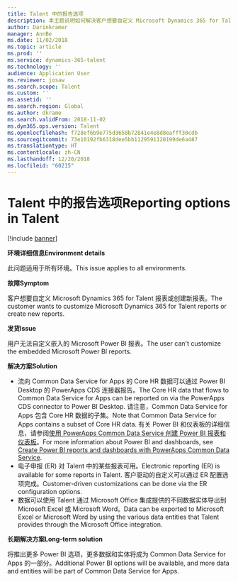 ```yaml
---
title: Talent 中的报告选项
description: 本主题说明如何解决客户想要自定义 Microsoft Dynamics 365 for Talent 报表或创建新报表的问题。
author: Darinkramer
manager: AnnBe
ms.date: 11/02/2018
ms.topic: article
ms.prod: ''
ms.service: dynamics-365-talent
ms.technology: ''
audience: Application User
ms.reviewer: josaw
ms.search.scope: Talent
ms.custom: ''
ms.assetid: ''
ms.search.region: Global
ms.author: dkrame
ms.search.validFrom: 2018-11-02
ms.dyn365.ops.version: Talent
ms.openlocfilehash: f728ef6b9e775d3658b72841e4e8d8eafff30cdb
ms.sourcegitcommit: 73e10192fb6318dee5bb1129591120199de6a487
ms.translationtype: HT
ms.contentlocale: zh-CN
ms.lasthandoff: 12/20/2018
ms.locfileid: "60215"
---
```

# <a name="reporting-options-in-talent"></a><span data-ttu-id="10057-103">Talent 中的报告选项</span><span class="sxs-lookup"><span data-stu-id="10057-103">Reporting options in Talent</span></span>

[!include [banner](includes/banner.md)]

<span data-ttu-id="10057-104">**环境详细信息**</span><span class="sxs-lookup"><span data-stu-id="10057-104">**Environment details**</span></span>

<span data-ttu-id="10057-105">此问题适用于所有环境。</span><span class="sxs-lookup"><span data-stu-id="10057-105">This issue applies to all environments.</span></span>

<span data-ttu-id="10057-106">**故障**</span><span class="sxs-lookup"><span data-stu-id="10057-106">**Symptom**</span></span>

<span data-ttu-id="10057-107">客户想要自定义 Microsoft Dynamics 365 for Talent 报表或创建新报表。</span><span class="sxs-lookup"><span data-stu-id="10057-107">The customer wants to customize Microsoft Dynamics 365 for Talent reports or create new reports.</span></span>

<span data-ttu-id="10057-108">**发货**</span><span class="sxs-lookup"><span data-stu-id="10057-108">**Issue**</span></span>

<span data-ttu-id="10057-109">用户无法自定义嵌入的 Microsoft Power BI 报表。</span><span class="sxs-lookup"><span data-stu-id="10057-109">The user can't customize the embedded Microsoft Power BI reports.</span></span>

<span data-ttu-id="10057-110">**解决方案**</span><span class="sxs-lookup"><span data-stu-id="10057-110">**Solution**</span></span>

- <span data-ttu-id="10057-111">流向 Common Data Service for Apps 的 Core HR 数据可以通过 Power BI Desktop 的 PowerApps CDS 连接器报告。</span><span class="sxs-lookup"><span data-stu-id="10057-111">The Core HR data that flows to Common Data Service for Apps can be reported on via the PowerApps CDS connector to Power BI Desktop.</span></span> <span data-ttu-id="10057-112">请注意，Common Data Service for Apps 包含 Core HR 数据的子集。</span><span class="sxs-lookup"><span data-stu-id="10057-112">Note that Common Data Service for Apps contains a subset of Core HR data.</span></span> <span data-ttu-id="10057-113">有关 Power BI 和仪表板的详细信息，请参阅[使用 PowerApps Common Data Service 创建 Power BI 报表和仪表板](https://powerapps.microsoft.com/en-us/blog/cdsconnectortopowerbi)。</span><span class="sxs-lookup"><span data-stu-id="10057-113">For more information about Power BI and dashboards, see [Create Power BI reports and dashboards with PowerApps Common Data Service](https://powerapps.microsoft.com/en-us/blog/cdsconnectortopowerbi).</span></span>
- <span data-ttu-id="10057-114">电子申报 (ER) 对 Talent 中的某些报表可用。</span><span class="sxs-lookup"><span data-stu-id="10057-114">Electronic reporting (ER) is available for some reports in Talent.</span></span> <span data-ttu-id="10057-115">客户驱动的自定义可以通过 ER 配置选项完成。</span><span class="sxs-lookup"><span data-stu-id="10057-115">Customer-driven customizations can be done via the ER configuration options.</span></span>
- <span data-ttu-id="10057-116">数据可以使用 Talent 通过 Microsoft Office 集成提供的不同数据实体导出到 Microsoft Excel 或 Microsoft Word。</span><span class="sxs-lookup"><span data-stu-id="10057-116">Data can be exported to Microsoft Excel or Microsoft Word by using the various data entities that Talent provides through the Microsoft Office integration.</span></span>

<span data-ttu-id="10057-117">**长期解决方案**</span><span class="sxs-lookup"><span data-stu-id="10057-117">**Long-term solution**</span></span>

<span data-ttu-id="10057-118">将推出更多 Power BI 选项，更多数据和实体将成为 Common Data Service for Apps 的一部分。</span><span class="sxs-lookup"><span data-stu-id="10057-118">Additional Power BI options will be available, and more data and entities will be part of Common Data Service for Apps.</span></span>
